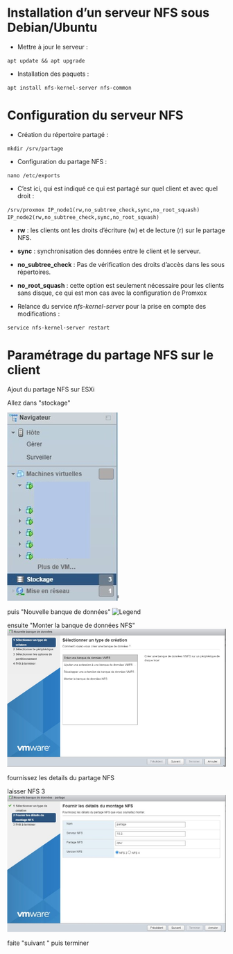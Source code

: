 # Installation d’un serveur NFS sous Debian/Ubuntu

* Mettre à jour le serveur :

`apt update && apt upgrade`
  

* Installation des paquets :

`apt install nfs-kernel-server nfs-common`
  

# Configuration du serveur NFS

* Création du répertoire partagé :

`mkdir /srv/partage`
  

* Configuration du partage NFS :
 
`nano /etc/exports`

* C’est ici, qui est indiqué ce qui est partagé sur quel client et avec quel droit :

`/srv/proxmox IP_node1(rw,no_subtree_check,sync,no_root_squash) IP_node2(rw,no_subtree_check,sync,no_root_squash)`

* **rw** : les clients ont les droits d’écriture (w) et de lecture (r) sur le partage NFS.
* **sync** : synchronisation des données entre le client et le serveur.
* **no_subtree_check** : Pas de vérification des droits d’accès dans les sous répertoires.
* **no_root_squash** : cette option est seulement nécessaire pour les clients sans disque, ce qui est mon cas avec la configuration de Promxox

* Relance du service _nfs-kernel-server_ pour la prise en compte des modifications :

`service nfs-kernel-server restart`

# Paramétrage du partage NFS sur le client

Ajout du partage NFS sur ESXi

Allez dans "stockage"

![Legend](https://github.com/baaldees/Serveur_nfs/blob/main/dossier/stockage.jpeg)

puis "Nouvelle banque de données"
![Legend](https://github.com/baaldees/Serveur_nfs/blob/main/dossier/nouvelle_base_de_donn%C3%A9e.jpeg)

ensuite "Monter la banque de données NFS"
![Legend](https://github.com/baaldees/Serveur_nfs/blob/main/dossier/monter.jpeg)



fournissez les details du partage NFS

laisser NFS 3
![Legend](https://github.com/baaldees/Serveur_nfs/blob/main/dossier/fournir_les_details.jpeg)

faite "suivant " puis terminer
